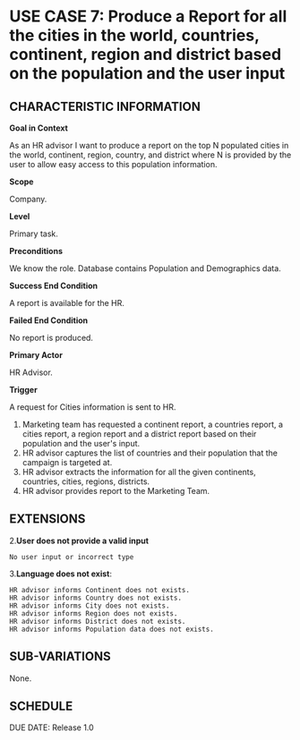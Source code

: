 # USE CASE 7: Produce a Report for all the cities in the world, countries, continent, region and district based on the population and the user input

## CHARACTERISTIC INFORMATION
**Goal in Context**

As an HR advisor I want to produce a report on the top N populated cities in the world, 
continent, region, country, and district where N is provided by the user to allow 
easy access to this population information.

**Scope**

Company.

**Level**

Primary task.

**Preconditions**

We know the role. Database contains Population and Demographics data.

**Success End Condition**

A report is available for the HR.

**Failed End Condition**

No report is produced.

**Primary Actor**

HR Advisor.

**Trigger**

A request for Cities information is sent to HR.

1. Marketing team has requested a continent report, a countries report, a cities report, a region report and a district report based on their population and the user's input.
2. HR advisor captures the list of countries and their population that the campaign is targeted at.
3. HR advisor extracts the information for all the given continents, countries, cities, regions, districts.
4. HR advisor provides report to the Marketing Team.

## EXTENSIONS

2.**User does not provide a valid input**
    
    No user input or incorrect type

3.**Language does not exist**:

    HR advisor informs Continent does not exists.
    HR advisor informs Country does not exists.
    HR advisor informs City does not exists.
    HR advisor informs Region does not exists.
    HR advisor informs District does not exists.
    HR advisor informs Population data does not exists.

## SUB-VARIATIONS

None.

## SCHEDULE

DUE DATE: Release 1.0